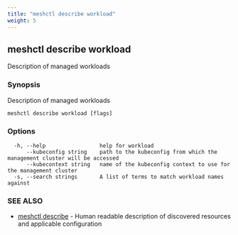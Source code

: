 ```yaml
---
title: "meshctl describe workload"
weight: 5
---
```

## meshctl describe workload

Description of managed workloads

### Synopsis

Description of managed workloads

```
meshctl describe workload [flags]
```

### Options

```
  -h, --help                 help for workload
      --kubeconfig string    path to the kubeconfig from which the management cluster will be accessed
      --kubecontext string   name of the kubeconfig context to use for the management cluster
  -s, --search strings       A list of terms to match workload names against
```

### SEE ALSO

* [meshctl describe](../meshctl_describe)	 - Human readable description of discovered resources and applicable configuration

